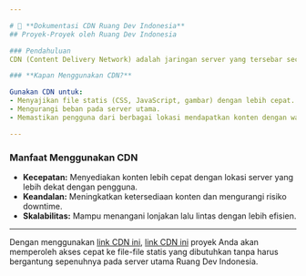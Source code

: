 ```yaml
---

# 📄 **Dokumentasi CDN Ruang Dev Indonesia**
## Proyek-Proyek oleh Ruang Dev Indonesia

### Pendahuluan
CDN (Content Delivery Network) adalah jaringan server yang tersebar secara geografis, yang bertujuan untuk menyampaikan konten kepada pengguna dengan lebih cepat dan efisien. Dengan memanfaatkan CDN, proyek-proyek yang dikembangkan oleh Ruang Dev Indonesia dapat memberikan akses yang lebih cepat dan mengurangi beban pada server utama.

### **Kapan Menggunakan CDN?**

Gunakan CDN untuk:
- Menyajikan file statis (CSS, JavaScript, gambar) dengan lebih cepat.
- Mengurangi beban pada server utama.
- Memastikan pengguna dari berbagai lokasi mendapatkan konten dengan waktu muat yang optimal.

---
```


### Manfaat Menggunakan CDN
- **Kecepatan:** Menyediakan konten lebih cepat dengan lokasi server yang lebih dekat dengan pengguna.
- **Keandalan:** Meningkatkan ketersediaan konten dan mengurangi risiko downtime.
- **Skalabilitas:** Mampu menangani lonjakan lalu lintas dengan lebih efisien.

---
Dengan menggunakan [link CDN ini](https://doc.ruangdev.id/), <a href="https://doc.ruangdev.id/" target="_blank">link CDN ini</a> proyek Anda akan memperoleh akses cepat ke file-file statis yang dibutuhkan tanpa harus bergantung sepenuhnya pada server utama Ruang Dev Indonesia.